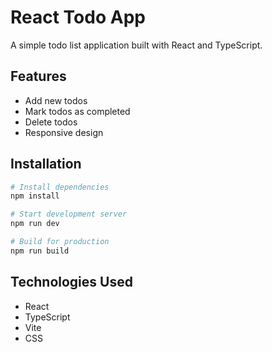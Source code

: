 # React Todo App

A simple todo list application built with React and TypeScript.

## Features

- Add new todos
- Mark todos as completed
- Delete todos
- Responsive design

## Installation

```bash
# Install dependencies
npm install

# Start development server
npm run dev

# Build for production
npm run build
```

## Technologies Used

- React
- TypeScript
- Vite
- CSS 